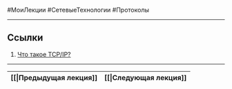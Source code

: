 #МоиЛекции #СетевыеТехнологии #Протоколы 



---
## Ссылки

1. [Что такое TCP/IP?](https://www.cloudflare.com/learning/ddos/glossary/tcp-ip/)

---

| [[\|Предыдущая лекция]] | [[\|Следующая лекция]] |
| ----------------------- | ---------------------- |

